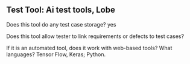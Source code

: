 ## Test Tool: Ai test tools, Lobe

Does this tool do any test case storage?
yes

Does this tool allow tester to link requirements or defects to test cases?


If it is an automated tool, does it work with web-based tools? What languages?
Tensor Flow, Keras; Python.
